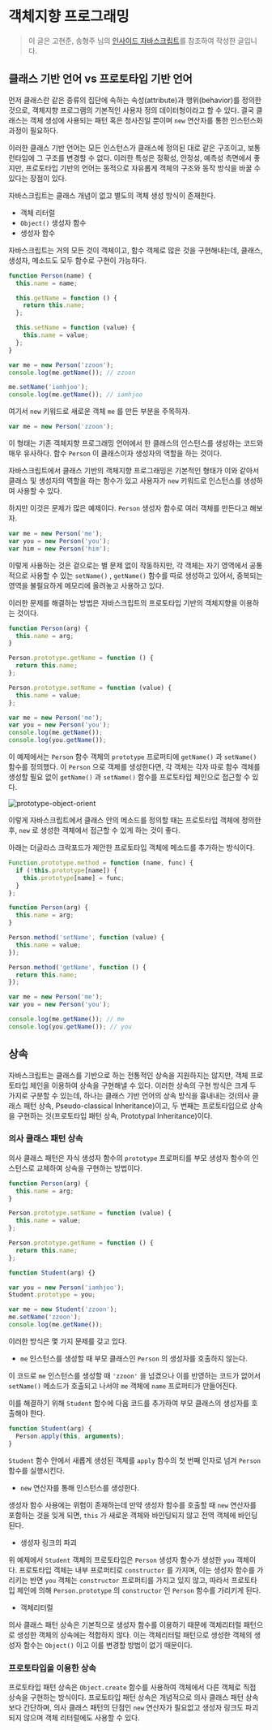 # 객체지향 프로그래밍

> 이 글은 고현준, 송형주 님의 [인사이드 자바스크립트](https://g.co/kgs/K6Laug)를 참조하여 작성한 글입니다.

## 클래스 기반 언어 vs 프로토타입 기반 언어

먼저 클래스란 같은 종류의 집단에 속하는 속성(attribute)과 행위(behavior)를 정의한 것으로, 객체지향 프로그램의 기본적인 사용자 정의 데이터형이라고 할 수 있다. 결국 클래스는 객체 생성에 사용되는 패턴 혹은 청사진일 뿐이며 `new` 연산자를 통한 인스턴스화 과정이 필요하다.

이러한 클래스 기반 언어는 모든 인스턴스가 클래스에 정의된 대로 같은 구조이고, 보통 런타임에 그 구조를 변경할 수 없다. 이러한 특성은 정확성, 안정성, 예측성 측면에서 좋지만, 프로토타입 기반의 언어는 동적으로 자유롭게 객체의 구조와 동작 방식을 바꿀 수 있다는 장점이 있다.

자바스크립트는 클래스 개념이 없고 별도의 객체 생성 방식이 존재한다.

- 객체 리터럴
- `Object()` 생성자 함수
- 생성자 함수

자바스크립트는 거의 모든 것이 객체이고, 함수 객체로 많은 것을 구현해내는데, 클래스, 생성자, 메소드도 모두 함수로 구현이 가능하다.

```javascript
function Person(name) {
  this.name = name;

  this.getName = function () {
    return this.name;
  };

  this.setName = function (value) {
    this.name = value;
  };
}

var me = new Person('zzoon');
console.log(me.getName()); // zzoon

me.setName('iamhjoo');
console.log(me.getName()); // iamhjoo
```

여기서 `new` 키워드로 새로운 객체 `me` 를 만든 부분을 주목하자.

```javascript
var me = new Person('zzoon');
```

이 형태는 기존 객체지향 프로그래밍 언어에서 한 클래스의 인스턴스를 생성하는 코드와 매우 유사하다. 함수 `Person` 이 클래스이자 생성자의 역할을 하는 것이다.

자바스크립트에서 클래스 기반의 객체지향 프로그래밍은 기본적인 형태가 이와 같아서 클래스 및 생성자의 역할을 하는 함수가 있고 사용자가 `new` 키워드로 인스턴스를 생성하여 사용할 수 있다.

하지만 이것은 문제가 많은 예제이다. `Person` 생성자 함수로 여러 객체를 만든다고 해보자.

```javascript
var me = new Person('me');
var you = new Person('you');
var him = new Person('him');
```

이렇게 사용하는 것은 겉으로는 별 문제 없이 작동하지만, 각 객체는 자기 영역에서 공통적으로 사용할 수 있는 `setName()` , `getName()` 함수를 따로 생성하고 있어서, 중복되는 영역을 불필요하게 메모리에 올려놓고 사용하고 있다.

이러한 문제를 해결하는 방법은 자바스크립트의 프로토타입 기반의 객체지향을 이용하는 것이다.

```javascript
function Person(arg) {
  this.name = arg;
}

Person.prototype.getName = function () {
  return this.name;
};

Person.prototype.setName = function (value) {
  this.name = value;
};

var me = new Person('me');
var you = new Person('you');
console.log(me.getName());
console.log(you.getName());
```

이 예제에서는 `Person` 함수 객체의 `prototype` 프로퍼티에 `getName()` 과 `setName()` 함수를 정의했다. 이 `Person` 으로 객체를 생성한다면, 각 객체는 각자 따로 함수 객체를 생성할 필요 없이 `getName()` 과 `setName()` 함수를 프로토타입 체인으로 접근할 수 있다.

![prototype-object-orient](./images/prototype-object-orient.png)

이렇게 자바스크립트에서 클래스 안의 메소드를 정의할 때는 프로토타입 객체에 정의한 후, `new` 로 생성한 객체에서 접근할 수 있게 하는 것이 좋다.

아래는 더글라스 크락포드가 제안한 프로토타입 객체에 메소드를 추가하는 방식이다.

```javascript
Function.prototype.method = function (name, func) {
  if (!this.prototype[name]) {
    this.prototype[name] = func;
  }
};

function Person(arg) {
  this.name = arg;
}

Person.method('setName', function (value) {
  this.name = value;
});

Person.method('getName', function () {
  return this.name;
});

var me = new Person('me');
var you = new Person('you');

console.log(me.getName()); // me
console.log(you.getName()); // you
```

## 상속

자바스크립트는 클래스를 기반으로 하는 전통적인 상속을 지원하지는 않지만, 객체 프로토타입 체인을 이용하여 상속을 구현해낼 수 있다. 이러한 상속의 구현 방식은 크게 두 가지로 구분할 수 있는데, 하나는 클래스 기반 언어의 상속 방식을 흉내내는 것(의사 클래스 패턴 상속, Pseudo-classical Inheritance)이고, 두 번째는 프로토타입으로 상속을 구현하는 것(프로토타입 패턴 상속, Prototypal Inheritance)이다.

### 의사 클래스 패턴 상속

의사 클래스 패턴은 자식 생성자 함수의 `prototype` 프로퍼티를 부모 생성자 함수의 인스턴스로 교체하여 상속을 구현하는 방법이다.

```javascript
function Person(arg) {
  this.name = arg;
}

Person.prototype.setName = function (value) {
  this.name = value;
};

Person.prototype.getName = function () {
  return this.name;
};

function Student(arg) {}

var you = new Person('iamhjoo');
Student.prototype = you;

var me = new Student('zzoon');
me.setName('zzoon');
console.log(me.getName());
```

이러한 방식은 몇 가지 문제를 갖고 있다.

- `me` 인스턴스를 생성할 때 부모 클래스인 `Person` 의 생성자를 호출하지 않는다.

이 코드로 `me` 인스턴스를 생성할 때 `'zzoon'` 을 넘겼으나 이를 반영하는 코드가 없어서 `setName()` 메소드가 호출되고 나서야 `me` 객체에 `name` 프로퍼티가 만들어진다.

이를 해결하기 위해 `Student` 함수에 다음 코드를 추가하여 부모 클래스의 생성자를 호출해야 한다.

```javascript
function Student(arg) {
  Person.apply(this, arguments);
}
```

`Student` 함수 안에서 새롭게 생성된 객체를 `apply` 함수의 첫 번째 인자로 넘겨 `Person` 함수를 실행시킨다.

- `new` 연산자를 통해 인스턴스를 생성한다.

생성자 함수 사용에는 위험이 존재하는데 만약 생성자 함수를 호출할 때 `new` 연산자를 포함하는 것을 잊게 되면, `this` 가 새로운 객체와 바인딩되지 않고 전역 객체에 바인딩된다.

- 생성자 링크의 파괴

위 예제에서 `Student` 객체의 프로토타입은 `Person` 생성자 함수가 생성한 `you` 객체이다. 프로토타입 객체는 내부 프로퍼티로 `constructor` 를 가지며, 이는 생성자 함수를 가리키는 반면 `you` 객체는 `constructor` 프로퍼티를 가지고 있지 않고, 따라서 프로토타입 체인에 의해 `Person.prototype` 의 `constructor` 인 `Person` 함수를 가리키게 된다.

- 객체리터럴

의사 클래스 패턴 상속은 기본적으로 생성자 함수를 이용하기 때문에 객체리터럴 패턴으로 생성한 객체의 상속에는 적합하지 않다. 이는 객체리터럴 패턴으로 생성한 객체의 생성자 함수는 `Object()` 이고 이를 변경할 방법이 없기 때문이다.

### 프로토타입을 이용한 상속

프로토타입 패턴 상속은 `Object.create` 함수를 사용하여 객체에서 다른 객체로 직접 상속을 구현하는 방식이다. 프로토타입 패턴 상속은 개념적으로 의사 클래스 패턴 상속보다 간단하며, 의사 클래스 패턴의 단점인 `new` 연산자가 필요없고 생성자 링크도 파괴되지 않으며 객체 리터럴에도 사용할 수 있다.

